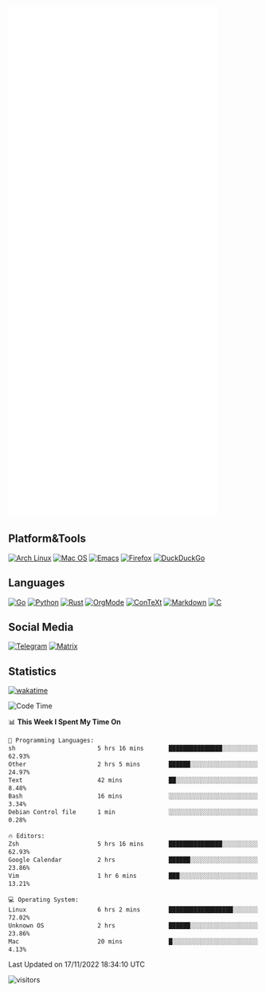 ![Metrics](https://github.com/SteamedFish/SteamedFish/blob/master/github-metrics.svg)

## Platform&Tools

[![Arch Linux](https://img.shields.io/badge/ArchLinux-1793D1?logo=arch-linux&logoColor=fff&style=flat-square)](https://archlinux.org/)
[![Mac OS](https://img.shields.io/badge/MacOS-000000?style=flat-square&logo=macos&logoColor=F0F0F0)](https://www.apple.com/macos/)
[![Emacs](https://img.shields.io/badge/Emacs-%237F5AB6.svg?&style=flat-square&logo=gnu-emacs&logoColor=white)](https://www.gnu.org/software/emacs/)
[![Firefox](https://img.shields.io/badge/Firefox-FF7139?style=flat-square&logo=Firefox-Browser&logoColor=white)](https://firefox.com/)
[![DuckDuckGo](https://img.shields.io/badge/DuckDuckGo-DE5833?style=flat-square&logo=DuckDuckGo&logoColor=white)](https://duckduckgo.com/)

## Languages

[![Go](https://img.shields.io/badge/Golang-%2300ADD8.svg?style=flat-square&logo=go&logoColor=white)](https://golang.org/)
[![Python](https://img.shields.io/badge/Python-3670A0?style=flat-square&logo=python&logoColor=ffdd54)](https://www.python.org/)
[![Rust](https://img.shields.io/badge/Rust-%23000000.svg?style=flat-square&logo=rust&logoColor=white)](https://www.rust-lang.org/)
[![OrgMode](https://img.shields.io/badge/OrgMode-%23000000.svg?style=flat-square&logo=org&logoColor=white)](https://orgmode.org/)
[![ConTeXt](https://img.shields.io/badge/ConTeXt-%23008080.svg?style=flat-square&logo=latex&logoColor=white)](https://contextgarden.net/)
[![Markdown](https://img.shields.io/badge/MarkDown-%23000000.svg?style=flat-square&logo=markdown&logoColor=white)](https://daringfireball.net/projects/markdown/)
[![C](https://img.shields.io/badge/C-%2300599C.svg?style=flat-square&logo=c&logoColor=white)](https://www.iso.org/standard/74528.html)

## Social Media
[![Telegram](https://img.shields.io/badge/SteamedFish-2CA5E0?style=social&logo=telegram&logoColor=white)](https://t.me/SteamedFish)
[![Matrix](https://img.shields.io/badge/SteamedFish-2CA5E0?style=social&logo=matrix&logoColor=black)](https://matrix.to/#/@i:steamedfish.org)

## Statistics
[![wakatime](https://wakatime.com/badge/user/168280d6-fcf2-4b4f-ad3a-dc4612f35b38.svg)](https://wakatime.com/@168280d6-fcf2-4b4f-ad3a-dc4612f35b38)

<!--START_SECTION:waka-->
![Code Time](http://img.shields.io/badge/Code%20Time-2%2C134%20hrs%2015%20mins-blue)

📊 **This Week I Spent My Time On** 

```text
💬 Programming Languages: 
sh                       5 hrs 16 mins       ███████████████░░░░░░░░░░   62.93% 
Other                    2 hrs 5 mins        ██████░░░░░░░░░░░░░░░░░░░   24.97% 
Text                     42 mins             ██░░░░░░░░░░░░░░░░░░░░░░░   8.48% 
Bash                     16 mins             ░░░░░░░░░░░░░░░░░░░░░░░░░   3.34% 
Debian Control file      1 min               ░░░░░░░░░░░░░░░░░░░░░░░░░   0.28%

🔥 Editors: 
Zsh                      5 hrs 16 mins       ███████████████░░░░░░░░░░   62.93% 
Google Calendar          2 hrs               ██████░░░░░░░░░░░░░░░░░░░   23.86% 
Vim                      1 hr 6 mins         ███░░░░░░░░░░░░░░░░░░░░░░   13.21%

💻 Operating System: 
Linux                    6 hrs 2 mins        ██████████████████░░░░░░░   72.02% 
Unknown OS               2 hrs               ██████░░░░░░░░░░░░░░░░░░░   23.86% 
Mac                      20 mins             █░░░░░░░░░░░░░░░░░░░░░░░░   4.13%

```


 Last Updated on 17/11/2022 18:34:10 UTC
<!--END_SECTION:waka-->

![visitors](https://visitor-badge.laobi.icu/badge?page_id=SteamedFish.SteamedFish)
